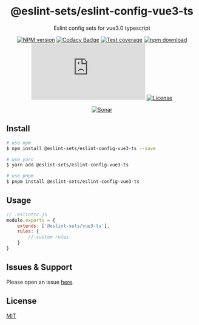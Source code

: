 <div style="text-align: center;" align="center">

# @eslint-sets/eslint-config-vue3-ts

Eslint config sets for vue3.0 typescript

[![NPM version][npm-image]][npm-url]
[![Codacy Badge][codacy-image]][codacy-url]
[![Test coverage][codecov-image]][codecov-url]
[![npm download][download-image]][download-url]
[![gzip][gzip-image]][gzip-url]
[![License][license-image]][license-url]

[![Sonar][sonar-image]][sonar-url]

</div>

## Install

```bash
# use npm
$ npm install @eslint-sets/eslint-config-vue3-ts --save

# use yarn
$ yarn add @eslint-sets/eslint-config-vue3-ts

# use pnpm
$ pnpm install @eslint-sets/eslint-config-vue3-ts
```

## Usage

```js
// .eslintrc.js
module.exports = {
    extends: ['@eslint-sets/vue3-ts'],
    rules: {
        // custom rules
    }
}
```

## Issues & Support

Please open an issue [here](https://github.com/saqqdy/@eslint-sets/eslint-config-vue3-ts/issues).

## License

[MIT](LICENSE)

[npm-image]: https://img.shields.io/npm/v/@eslint-sets/eslint-config-vue3-ts.svg?style=flat-square
[npm-url]: https://npmjs.org/package/@eslint-sets/eslint-config-vue3-ts
[codacy-image]: https://app.codacy.com/project/badge/Grade/f70d4880e4ad4f40aa970eb9ee9d0696
[codacy-url]: https://www.codacy.com/gh/saqqdy/@eslint-sets/eslint-config-vue3-ts/dashboard?utm_source=github.com&utm_medium=referral&utm_content=saqqdy/@eslint-sets/eslint-config-vue3-ts&utm_campaign=Badge_Grade
[codecov-image]: https://img.shields.io/codecov/c/github/saqqdy/@eslint-sets/eslint-config-vue3-ts.svg?style=flat-square
[codecov-url]: https://codecov.io/github/saqqdy/@eslint-sets/eslint-config-vue3-ts?branch=master
[download-image]: https://img.shields.io/npm/dm/@eslint-sets/eslint-config-vue3-ts.svg?style=flat-square
[download-url]: https://npmjs.org/package/@eslint-sets/eslint-config-vue3-ts
[gzip-image]: http://img.badgesize.io/https://unpkg.com/@eslint-sets/eslint-config-vue3-ts/index.js?compression=gzip&label=gzip%20size:%20JS
[gzip-url]: http://img.badgesize.io/https://unpkg.com/@eslint-sets/eslint-config-vue3-ts/index.js?compression=gzip&label=gzip%20size:%20JS
[license-image]: https://img.shields.io/badge/License-MIT-blue.svg
[license-url]: LICENSE
[sonar-image]: https://sonarcloud.io/api/project_badges/quality_gate?project=saqqdy_eslint-sets
[sonar-url]: https://sonarcloud.io/dashboard?id=saqqdy_eslint-sets
